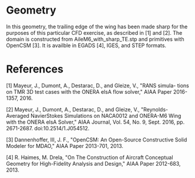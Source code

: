 
# Geometry 

In this geometry, the trailing edge of the wing has been made sharp
for the purposes of this particular CFD exercise, as described in [1]
and [2].
The domain is constructed from AileM6_with_sharp_TE.stp and primitives with OpenCSM [3]. 
It is availble in EGADS [4], IGES, and STEP formats.

# References


[1] Mayeur, J., Dumont, A., Destarac, D., and Gleize, V., "RANS simula-
tions on TMR 3D test cases with the ONERA elsA flow solver," AIAA
Paper 2016-1357, 2016.

[2] Mayeur, J., Dumont, A., Destarac, D., and Gleize, V., "Reynolds-
Averaged NavierStokes Simulations on NACA0012 and ONERA-M6
Wing with the ONERA elsA Solver," AIAA Journal, Vol. 54, No. 9,
Sept. 2016, pp. 2671-2687. doi:10.2514/1.J054512.

[3] Dannenhoffer, III, J. F., "OpenCSM: An Open-Source Constructive Solid
Modeler for MDAO," AIAA Paper 2013-701, 2013.

[4] R. Haimes, M. Drela, "On The Construction of Aircraft Conceptual Geometry for High-Fidelity Analysis and Design," AIAA Paper 2012-683, 2013.
